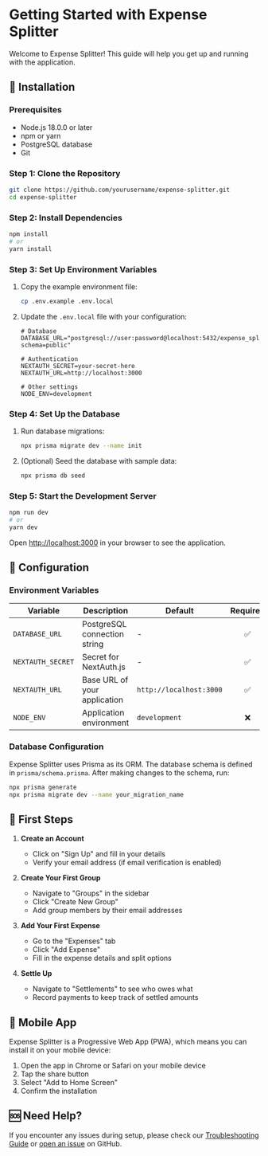 # Getting Started with Expense Splitter

Welcome to Expense Splitter! This guide will help you get up and running with the application.

## 🚀 Installation

### Prerequisites

- Node.js 18.0.0 or later
- npm or yarn
- PostgreSQL database
- Git

### Step 1: Clone the Repository

```bash
git clone https://github.com/yourusername/expense-splitter.git
cd expense-splitter
```

### Step 2: Install Dependencies

```bash
npm install
# or
yarn install
```

### Step 3: Set Up Environment Variables

1. Copy the example environment file:
   ```bash
   cp .env.example .env.local
   ```

2. Update the `.env.local` file with your configuration:
   ```env
   # Database
   DATABASE_URL="postgresql://user:password@localhost:5432/expense_splitter?schema=public"
   
   # Authentication
   NEXTAUTH_SECRET=your-secret-here
   NEXTAUTH_URL=http://localhost:3000
   
   # Other settings
   NODE_ENV=development
   ```

### Step 4: Set Up the Database

1. Run database migrations:
   ```bash
   npx prisma migrate dev --name init
   ```

2. (Optional) Seed the database with sample data:
   ```bash
   npx prisma db seed
   ```

### Step 5: Start the Development Server

```bash
npm run dev
# or
yarn dev
```

Open [http://localhost:3000](http://localhost:3000) in your browser to see the application.

## 🔧 Configuration

### Environment Variables

| Variable | Description | Default | Required |
|----------|-------------|---------|:--------:|
| `DATABASE_URL` | PostgreSQL connection string | - | ✅ |
| `NEXTAUTH_SECRET` | Secret for NextAuth.js | - | ✅ |
| `NEXTAUTH_URL` | Base URL of your application | `http://localhost:3000` | ✅ |
| `NODE_ENV` | Application environment | `development` | ❌ |

### Database Configuration

Expense Splitter uses Prisma as its ORM. The database schema is defined in `prisma/schema.prisma`. After making changes to the schema, run:

```bash
npx prisma generate
npx prisma migrate dev --name your_migration_name
```

## 🎯 First Steps

1. **Create an Account**
   - Click on "Sign Up" and fill in your details
   - Verify your email address (if email verification is enabled)

2. **Create Your First Group**
   - Navigate to "Groups" in the sidebar
   - Click "Create New Group"
   - Add group members by their email addresses

3. **Add Your First Expense**
   - Go to the "Expenses" tab
   - Click "Add Expense"
   - Fill in the expense details and split options

4. **Settle Up**
   - Navigate to "Settlements" to see who owes what
   - Record payments to keep track of settled amounts

## 📱 Mobile App

Expense Splitter is a Progressive Web App (PWA), which means you can install it on your mobile device:

1. Open the app in Chrome or Safari on your mobile device
2. Tap the share button
3. Select "Add to Home Screen"
4. Confirm the installation

## 🆘 Need Help?

If you encounter any issues during setup, please check our [Troubleshooting Guide](/docs/guides/troubleshooting) or [open an issue](https://github.com/yourusername/expense-splitter/issues) on GitHub.
